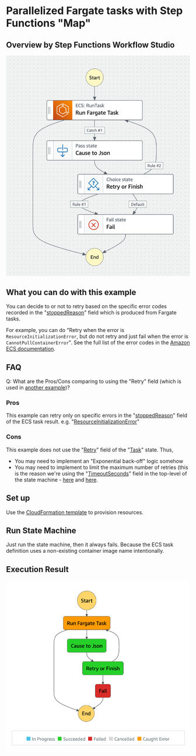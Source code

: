 # Parallelized Fargate tasks with Step Functions "Map"

## Overview by Step Functions Workflow Studio

![overview](./overview.png)

## What you can do with this example

You can decide to or not to retry based on the specific error codes recorded in the "[stoppedReason](https://docs.aws.amazon.com/AmazonECS/latest/developerguide/stopped-task-errors.html)" field which is produced from Fargate tasks.

For example, you can do "Retry when the error is `ResourceInitializationError`, but do not retry and just fail when the error is `CannotPullContainerError`". See the full list of the error codes in the [Amazon ECS documentation](https://docs.aws.amazon.com/AmazonECS/latest/userguide/stopped-task-error-codes.html).

## FAQ

Q: What are the Pros/Cons comparing to using the "Retry" field (which is used in [another example](../1-resilient-scheduled-fargate-tasks))?

### Pros

This example can retry only on specific errors in the "[stoppedReason](https://docs.aws.amazon.com/AmazonECS/latest/developerguide/stopped-task-errors.html)" field of the ECS task result. e.g. "[ResourceInitializationError](https://docs.aws.amazon.com/AmazonECS/latest/userguide/stopped-task-error-codes.html)"

### Cons

This example does not use the "[Retry](https://docs.aws.amazon.com/step-functions/latest/dg/concepts-error-handling.html#error-handling-retrying-after-an-error)" field of the "[Task](https://docs.aws.amazon.com/step-functions/latest/dg/amazon-states-language-task-state.html)" state. Thus,

- You may need to implement an "Exponential back-off" logic somehow
- You may need to implement to limit the maximum number of retries (this is the reason we're using the "[TimeoutSeconds](https://docs.aws.amazon.com/step-functions/latest/dg/amazon-states-language-state-machine-structure.html)" field in the top-level of the state machine - [here](./template.yml#L56) and [here](./template.yml#L65).

## Set up

Use the [CloudFormation template](./template.yml) to provision resources.

## Run State Machine

Just run the state machine, then it always fails. Because the ECS task definition uses a non-existing container image name intentionally.

## Execution Result

![result](./result.png)
